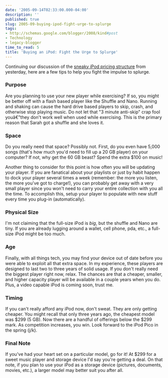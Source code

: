 ```yaml
---
date: '2005-09-14T02:33:00.000-04:00'
description: ''
published: true
slug: 2005-09-buying-ipod-fight-urge-to-splurge
tags:
- http://schemas.google.com/blogger/2008/kind#post
- Technology
- legacy-blogger
time_to_read: 5
title: 'Buying an iPod: Fight the Urge to Splurge'
---
```


Continuing our discussion of the <a href="http://wassupy.com/?p=427" title="iPod Nano">sneaky iPod pricing structure</a> from yesterday, here are a few tips to help you fight the impulse to splurge.<br /><h3>Purpose</h3>Are you planning to use your new player while exercising? If so, you might be better off with a flash based player like the Shuffle and Nano. Running and shaking can cause the hard drive based players to skip, crash, and otherwise stop playing music. Do not let that "3 minute anti-skip" crap fool youâ€”they don't work well when used while exercising. This is the primary reason that Sarah got a shuffle and she loves it.<br /><h3>Space</h3>Do you really need that space? Possibly not. First, do you even have 5,000 songs (that's how much you'd need to fill up a 20 GB player) on your computer? If not, why get the 60 GB beast? Spend the extra $100 on music!

Another thing to consider for this point is how often you will be updating your player. If you are fanatical about your playlists or just by habit happen to dock your player several times a week (remember: the more you listen, the more you've got to charge!), you can probably get away with a very small player since you won't need to carry your entire collection with you all the time. To accomplish this, setup your player to populate with new stuff every time you plug-in (automatically).<br /><h3>Physical Size</h3>I'm not claiming that the full-size iPod is <em>big</em>, but the shuffle and Nano are tiny. If you are already lugging around a wallet, cell phone, pda, etc., a full-size iPod might be too much. <br /><h3>Age</h3>Finally, with all things tech, you may find your device out of date before you were able to exploit all that extra space. In my experience, these players are designed to last two to three years of solid usage. If you don't really need the biggest player right now, relax. The chances are that a cheaper, smaller, and higher capacity player will be available in a couple years when you do. Plus, a video capable iPod is coming soon, trust me.<br /><h3>Timing</h3>If you can't really afford any iPod now, don't sweat. They are only getting cheaper. You might recall that only three years ago, the cheapest model was $299 (5 GB). Now there are a handful of offerings below the $299 mark. As competition increases, you win. Look forward to the iPod Pico in the spring (j/k).<br /><h3>Final Note</h3>If you've had your heart set on a particular model, go for it! At $299 for a sweet music player and storage device I'd say you're getting a deal. On that note, if you plan to use your iPod as a storage device (pictures, documents, movies, etc.), a larger model may better suit you after all.